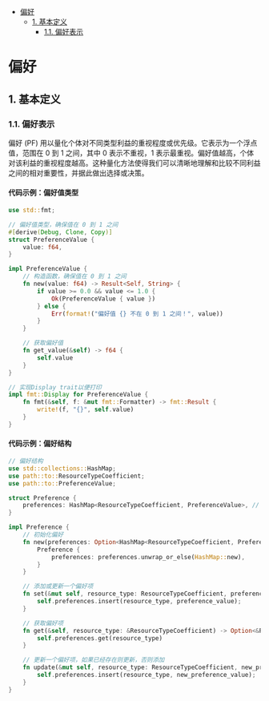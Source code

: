 
- [偏好](#偏好)
  - [1. 基本定义](#1-基本定义)
    - [1.1. 偏好表示](#11-偏好表示)


# 偏好

## 1. 基本定义

### 1.1. 偏好表示
偏好 \(PF\) 用以量化个体对不同类型利益的重视程度或优先级。它表示为一个浮点值，范围在 0 到 1 之间，其中 0 表示不重视，1 表示最重视。偏好值越高，个体对该利益的重视程度越高。这种量化方法使得我们可以清晰地理解和比较不同利益之间的相对重要性，并据此做出选择或决策。

#### 代码示例：偏好值类型

```rust
use std::fmt;

// 偏好值类型，确保值在 0 到 1 之间
#[derive(Debug, Clone, Copy)]
struct PreferenceValue {
    value: f64,
}

impl PreferenceValue {
    // 构造函数，确保值在 0 到 1 之间
    fn new(value: f64) -> Result<Self, String> {
        if value >= 0.0 && value <= 1.0 {
            Ok(PreferenceValue { value })
        } else {
            Err(format!("偏好值 {} 不在 0 到 1 之间！", value))
        }
    }

    // 获取偏好值
    fn get_value(&self) -> f64 {
        self.value
    }
}

// 实现Display trait以便打印
impl fmt::Display for PreferenceValue {
    fn fmt(&self, f: &mut fmt::Formatter) -> fmt::Result {
        write!(f, "{}", self.value)
    }
}
```

#### 代码示例：偏好结构

```rust
// 偏好结构
use std::collections::HashMap;
use path::to::ResourceTypeCoefficient;
use path::to::PreferenceValue;

struct Preference {
    preferences: HashMap<ResourceTypeCoefficient, PreferenceValue>, // 使用 PreferenceValue 作为偏好值
}

impl Preference {
    // 初始化偏好
    fn new(preferences: Option<HashMap<ResourceTypeCoefficient, PreferenceValue>>) -> Self {
        Preference {
            preferences: preferences.unwrap_or_else(HashMap::new),
        }
    }

    // 添加或更新一个偏好项
    fn set(&mut self, resource_type: ResourceTypeCoefficient, preference_value: PreferenceValue) {
        self.preferences.insert(resource_type, preference_value);
    }

    // 获取偏好项
    fn get(&self, resource_type: &ResourceTypeCoefficient) -> Option<&PreferenceValue> {
        self.preferences.get(resource_type)
    }

    // 更新一个偏好项，如果已经存在则更新，否则添加
    fn update(&mut self, resource_type: ResourceTypeCoefficient, new_preference_value: PreferenceValue) {
        self.preferences.insert(resource_type, new_preference_value);
    }
}
```